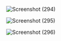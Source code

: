 
![Screenshot (294)](https://user-images.githubusercontent.com/94280220/143079839-a0b6be3a-66ee-480a-9ad7-c0431fcd0392.png)


![Screenshot (295)](https://user-images.githubusercontent.com/94280220/143079880-e65cb0db-ac55-468d-9c4f-f42302cbd5c5.png)


![Screenshot (296)](https://user-images.githubusercontent.com/94280220/143079977-e991558e-8790-4a3c-b16e-5dd1e491f934.png)
